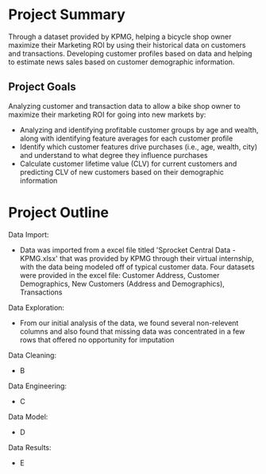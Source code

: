 # Project Summary
Through a dataset provided by KPMG, helping a bicycle shop owner maximize their Marketing ROI by using their historical data on customers and transactions. Developing customer profiles based on data and helping to estimate news sales based on customer demographic information.


## Project Goals
Analyzing customer and transaction data to allow a bike shop owner to maximize their marketing ROI for going into new markets by:
- Analyzing and identifying profitable customer groups by age and wealth, along with identifying feature averages for each customer profile
- Identify which customer features drive purchases (i.e., age, wealth, city) and understand to what degree they influence purchases
- Calculate customer lifetime value (CLV) for current customers and predicting CLV of new customers based on their demographic information


# Project Outline
Data Import:
- Data was imported from a excel file titled 'Sprocket Central Data - KPMG.xlsx' that was provided by KPMG through their virtual internship, with the data being modeled off of typical customer data. Four datasets were provided in the excel file: Customer Address, Customer Demographics, New Customers (Address and Demographics), Transactions

Data Exploration:
- From our initial analysis of the data, we found several non-relevent columns and also found that missing data was concentrated in a few rows that offered no opportunity for imputation

Data Cleaning:
- B

Data Engineering:
- C

Data Model:
- D

Data Results:
- E
